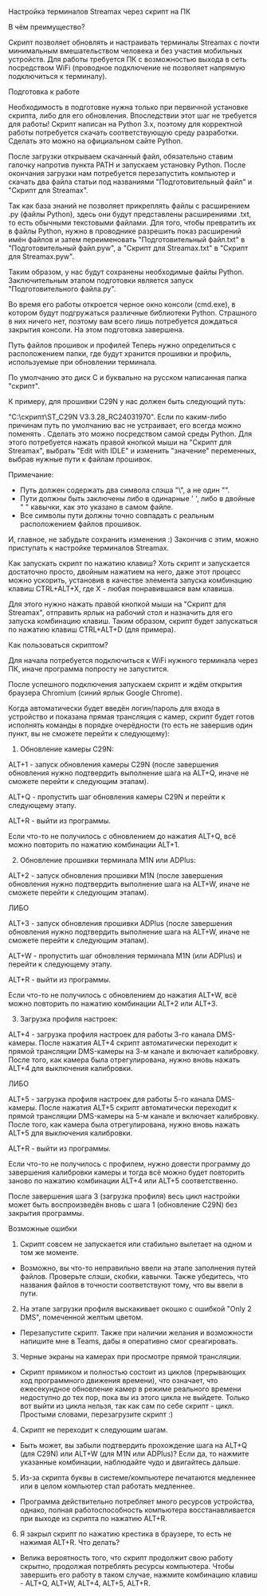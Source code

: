 Настройка терминалов Streamax через скрипт на ПК




В чём преимущество?

Скрипт позволяет обновлять и настраивать терминалы Streamax с почти минимальным вмешательством человека и без участия мобильных устройств.
Для работы требуется ПК с возможностью выхода в сеть посредством WiFi (проводное подключение не позволяет напрямую подключиться к терминалу).




Подготовка к работе

Необходимость в подготовке нужна только при первичной установке скрипта, либо для его обновления.
Впоследствии этот шаг не требуется для работы!
Скрипт написан на Python 3.x, поэтому для корректной работы потребуется скачать соответствующую среду разработки. Сделать это можно на официальном сайте Python.




После загрузки открываем скачанный файл, обязательно ставим галочку напротив пункта PATH и запускаем установку Python.
После окончания загрузки нам потребуется перезапустить компьютер и скачать два файла статьи под названиями "Подготовительный файл" и "Скрипт для Streamax".

Так как база знаний не позволяет прикреплять файлы с расширением .py (файлы Python), здесь они будут представлены расширениями .txt, то есть обычными текстовыми файлами.
Для того, чтобы превратить их в файлы Python, нужно в проводнике разрешить показ расширений имён файлов и затем переименовать "Подготовительный файл.txt" в "Подготовительный файл.pyw", а "Скрипт для Streamax.txt" в "Скрипт для Streamax.pyw".

Таким образом, у нас будут сохранены необходимые файлы Python.
Заключительным этапом подготовки является запуск "Подготовительного файла.py".

Во время его работы откроется черное окно консоли (cmd.exe), в котором будут подгружаться различные библиотеки Python.
Страшного в них ничего нет, поэтому вам всего лишь потребуется дождаться закрытия консоли.
На этом подготовка завершена.




Путь файлов прошивок и профилей
Теперь нужно определиться с расположением папки, где будут хранится прошивки и профиль, используемые при обновлении терминала. 

По умолчанию это диск C и буквально на русском написанная папка "скрипт".

К примеру, для прошивки C29N у нас должен быть следующий путь:

"C:\скрипт\ST_C29N V3.3.28_RC24031970". 
Если по каким-либо причинам путь по умолчанию вас не устраивает, его всегда можно поменять .
Сделать это можно посредством самой среды Python.
Для этого потребуется нажать правой кнопкой мыши на "Скрипт для Streamax", выбрать "Edit with IDLE" и изменить "значение" переменных, выбрав нужные пути к файлам прошивок.

Примечание:

- Путь должен содержать два символа слэша "\\", а не один "\".
- Пути должны быть заключены либо в одинарные ' ', либо в двойные " " кавычки, как это указано в самом файле.
- Все символы пути должны точно совпадать с реальным расположением файлов прошивок.

И, главное, не забудьте сохранить изменения :)
Закончив с этим, можно приступать к настройке терминалов Streamax.




Как запускать скрипт по нажатию клавиш?
Хоть скрипт и запускается достаточно просто, двойным нажатием на него, даже этот процесс можно ускорить, установив в качестве элемента запуска комбинацию клавиш CTRL+ALT+X, где X - любая понравившаяся вам клавиша.

Для этого нужно нажать правой кнопкой мыши на "Скрипт для Streamax", отправить ярлык на рабочий стол и назначить для его запуска комбинацию клавиш.
Таким образом, скрипт будет запускаться по нажатию клавиш CTRL+ALT+D (для примера).




Как пользоваться скриптом?

Для начала потребуется подключиться к WiFi нужного терминала через ПК, иначе программа попросту не запустится.

После успешного подключения запускаем скрипт и ждём открытия браузера Chromium (синий ярлык Google Chrome).

Когда автоматически будет введён логин/пароль для входа в устройство и показана прямая трансляция с камер, скрипт будет готов исполнять команды в порядке очерёдности (то есть не завершив один пункт, вы не сможете перейти к следующему):



1. Обновление камеры C29N:

ALT+1 - запуск обновления камеры C29N (после завершения обновления нужно подтвердить выполнение шага на ALT+Q, иначе не сможете перейти к следующим этапам).

ALT+Q - пропустить шаг обновления камеры C29N и перейти к следующему этапу.

ALT+R - выйти из программы.

Если что-то не получилось с обновлением до нажатия ALT+Q, всё можно повторить по нажатию комбинации ALT+1.

 

2. Обновление прошивки терминала M1N или ADPlus:

ALT+2 - запуск обновления прошивки M1N (после завершения обновления нужно подтвердить выполнение шага на ALT+W, иначе не сможете перейти к следующим этапам).

ЛИБО

ALT+3 - запуск обновления прошивки ADPlus (после завершения обновления нужно подтвердить выполнение шага на ALT+W, иначе не сможете перейти к следующим этапам).

ALT+W - пропустить шаг обновления терминала M1N (или ADPlus) и перейти к следующему этапу.

ALT+R - выйти из программы.

Если что-то не получилось с обновлением до нажатия ALT+W, всё можно повторить по нажатию комбинации ALT+2 или ALT+3.

 

3. Загрузка профиля настроек:

ALT+4 - загрузка профиля настроек для работы 3-го канала DMS-камеры.
После нажатия ALT+4 скрипт автоматически переходит к прямой трансляции DMS-камеры на 3-м канале и включает калибровку.
После того, как камера была отрегулирована, нужно вновь нажать ALT+4 для выключения калибровки.

ЛИБО

ALT+5 - загрузка профиля настроек для работы 5-го канала DMS-камеры.
После нажатия ALT+5 скрипт автоматически переходит к прямой трансляции DMS-камеры на 5-м канале и включает калибровку.
После того, как камера была отрегулирована, нужно вновь нажать ALT+5 для выключения калибровки.

ALT+R - выйти из программы.

Если что-то не получилось с профилем, нужно довести программу до завершения калибровки камеры и тогда всё можно будет повторить заново по нажатию комбинации ALT+4 или ALT+5 соответственно.

После завершения шага 3 (загрузка профиля) весь цикл настройки может быть воспроизведён вновь с шага 1 (обновление C29N) без закрытия программы.




Возможные ошибки

1. Скрипт совсем не запускается или стабильно вылетает на одном и том же моменте.
- Возможно, вы что-то неправильно ввели на этапе заполнения путей файлов. Проверьте слэши, скобки, кавычки.
Также убедитесь, что названия файлов в точности соответствуют тому, что вы ввели в пути.

2. На этапе загрузки профиля выскакивает окошко с ошибкой "Only 2 DMS", помеченной желтым цветом.
- Перезапустите скрипт.
Также при наличии желания и возможности напишите мне в Teams, дабы я оперативно смог среагировать.

3. Черные экраны на камерах при просмотре прямой трансляции.
- Скрипт прямиком и полностью состоит из циклов (прерывающих ход программного движения времени), что означает, что ежесекундное обновление камер в режиме реального времени недоступно до тех пор, пока вы из этого цикла не выйдете. Только вот выйти из цикла нельзя, так как сам по себе скрипт - цикл.
Простыми словами, перезагрузите скрипт :)

4. Скрипт не переходит к следующим шагам.
- Быть может, вы забыли подтвердить прохождение шага на ALT+Q (для C29N) или ALT+W (для M1N или ADPlus)?
Если да, то нажмите указанные комбинации, наблюдайте чудо и двигайтесь дальше.

5. Из-за скрипта буквы в системе/компьютере печатаются медленнее или в целом компьютер стал работать медленнее.
- Программа действительно потребляет много ресурсов устройства, однако, полная работоспособность компьютера восстанавливается при выходе из скрипта по нажатию ALT+R.

6. Я закрыл скрипт по нажатию крестика в браузере, то есть не нажимая ALT+R. Что делать?
- Велика вероятность того, что скрипт продолжит свою работу скрытно, продолжая потреблять ресурсы компьютера.
Чтобы завершить его работу в таком случае, нажмите комбинацию клавиш - ALT+Q, ALT+W, ALT+4, ALT+5, ALT+R.
